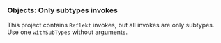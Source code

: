### Objects: Only subtypes invokes

This project contains `Reflekt` invokes, but all invokes are only subtypes. 
Use one `withSubTypes` without arguments.
